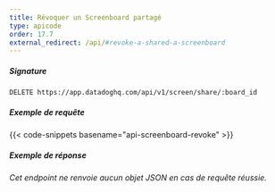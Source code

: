 ```yaml
---
title: Révoquer un Screenboard partagé 
type: apicode
order: 17.7
external_redirect: /api/#revoke-a-shared-a-screenboard
---
```


##### Signature
`DELETE https://app.datadoghq.com/api/v1/screen/share/:board_id`
##### Exemple de requête
{{< code-snippets basename="api-screenboard-revoke" >}}
##### Exemple de réponse
*Cet endpoint ne renvoie aucun objet JSON en cas de requête réussie.*